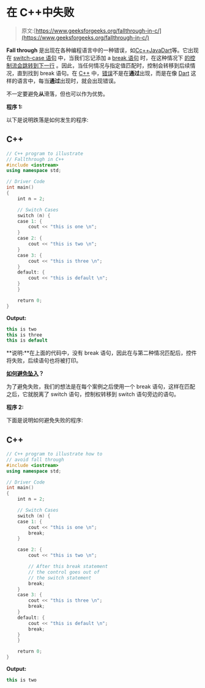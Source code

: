 # 在 C++中失败

> 原文:[https://www.geeksforgeeks.org/fallthrough-in-c/](https://www.geeksforgeeks.org/fallthrough-in-c/)

**Fall through** 是出现在各种编程语言中的一种错误，如[C](https://www.geeksforgeeks.org/c-programming-language/)[c++](https://www.geeksforgeeks.org/c-plus-plus/)[Java](https://www.geeksforgeeks.org/java/)[Dart](https://www.geeksforgeeks.org/dart-standard-input-output/)等。它出现在 [switch-case 语句](https://www.geeksforgeeks.org/switch-statement-cc/) 中，当我们忘记添加 a [break 语句](https://www.geeksforgeeks.org/break-statement-cc/) 时，在这种情况下 [的控制流会跳转到下一行](https://www.geeksforgeeks.org/decision-making-c-c-else-nested-else/) 。因此，当任何情况与指定值匹配时，控制会转移到后续情况，直到找到 break 语句。在 [C++](https://www.geeksforgeeks.org/c-plus-plus/) 中，[错误](https://www.geeksforgeeks.org/program-error-signals/)不是在**通过**出现，而是在像 [Dart](https://www.geeksforgeeks.org/exception-handling-in-dart/) 这样的语言中，每当**通过**出现时，就会出现错误。

不一定要避免**从**滑落，但也可以作为优势。

**程序 1:**

以下是说明跌落是如何发生的程序:

## C++

```cpp
// C++ program to illustrate
// Fallthrough in C++
#include <iostream>
using namespace std;

// Driver Code
int main()
{
    int n = 2;

    // Switch Cases
    switch (n) {
    case 1: {
        cout << "this is one \n";
    }
    case 2: {
        cout << "this is two \n";
    }
    case 3: {
        cout << "this is three \n";
    }
    default: {
        cout << "this is default \n";
    }
    }

    return 0;
}
```

**Output:**

```cpp
this is two 
this is three 
this is default

```

**说明:**在上面的代码中，没有 break 语句，因此在与第二种情况匹配后，控件将失败，后续语句也将被打印。

**<u>如何避免坠入</u>？**

为了避免失败，我们的想法是在每个案例之后使用一个 break 语句，这样在匹配之后，它就脱离了 switch 语句，控制权转移到 switch 语句旁边的语句。

**程序 2:**

下面是说明如何避免失败的程序:

## C++

```cpp
// C++ program to illustrate how to
// avoid fall through
#include <iostream>
using namespace std;

// Driver Code
int main()
{
    int n = 2;

    // Switch Cases
    switch (n) {
    case 1: {
        cout << "this is one \n";
        break;
    }

    case 2: {
        cout << "this is two \n";

        // After this break statement
        // the control goes out of
        // the switch statement
        break;
    }
    case 3: {
        cout << "this is three \n";
        break;
    }
    default: {
        cout << "this is default \n";
        break;
    }
    }

    return 0;
}
```

**Output:**

```cpp
this is two

```